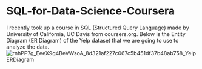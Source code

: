 # SQL-for-Data-Science-Coursera
I recently took up a course in SQL (Structured Query Language) made by University of California, UC Davis from coursers.org. 
Below is the Entity Diagram (ER Diagram) of the Yelp dataset that we are going to use to analyze the data.
![rnhPP7g_EeeX9g4BeVWsoA_8d321af227c067c5b451df37b48ab758_YelpERDiagram](https://user-images.githubusercontent.com/56919626/212691353-3d71485f-05c1-466d-bddb-f2fe5bd0be49.png)
